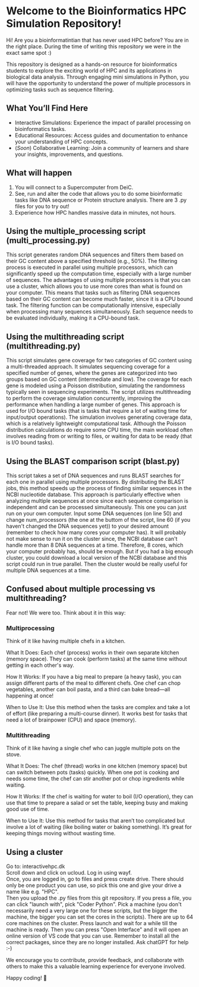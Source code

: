 # Welcome to the Bioinformatics HPC Simulation Repository!

Hi! 
Are you a bioinformatintian that has never used HPC before? You are in the right place. 
During the time of writing this repository we were in the exact same spot :)

This repository is designed as a hands-on resource for bioinformatics students to explore the exciting world of HPC and its applications in biological data analysis. Through engaging mini simulations in Python, you will have the opportunity to understand the power of multiple processors in optimizing tasks such as sequence filtering.

## What You’ll Find Here
* Interactive Simulations: Experience the impact of parallel processing on bioinformatics tasks.
* Educational Resources: Access guides and documentation to enhance your understanding of HPC concepts.
* (*Soon*) Collaborative Learning: Join a community of learners and share your insights, improvements, and questions.

## What will happen
1. You will connect to a Supercomputer from DeiC.
2. See, run and alter the code that allows you to do some bioinformatic tasks like DNA sequence or Protein structure analysis. There are 3 .py files for you to try out!
3. Experience how HPC handles massive data in minutes, not hours.

## Using the multiple_processing script (multi_processing.py)
This script generates random DNA sequences and filters them based on their GC content above a specified threshold (e.g., 50%). The filtering process is executed in parallel using multiple processors, which can significantly speed up the computation time, especially with a large number of sequences. The advantages of using multiple processors is that you can use a cluster, which allows you to use more cores than what is found on your computer. This means that tasks such as filtering DNA sequences based on their GC content can become much faster, since it is a CPU bound task. The filtering function can be computationally intensive, especially when processing many sequences simultaneously. Each sequence needs to be evaluated individually, making it a CPU-bound task.

## Using the multithreading script (multithreading.py)
This script simulates gene coverage for two categories of GC content using a multi-threaded approach. It simulates sequencing coverage for a specified number of genes, where the genes are categorized into two groups based on GC content (intermediate and low). The coverage for each gene is modeled using a Poisson distribution, simulating the randomness typically seen in sequencing experiments. The script utilizes multithreading to perform the coverage simulation concurrently, improving the performance when handling a large number of genes. This approach is used for I/O bound tasks (that is tasks that require a lot of waiting time for input/output operations). The simulation involves generating coverage data, which is a relatively lightweight computational task. Although the Poisson distribution calculations do require some CPU time, the main workload often involves reading from or writing to files, or waiting for data to be ready (that is I/O bound tasks).

## Using the BLAST comparison script (blast.py)
This script takes a set of DNA sequences and runs BLAST searches for each one in parallel using multiple processors. By distributing the BLAST jobs, this method speeds up the process of finding similar sequences in the NCBI nucleotide database. This approach is particularly effective when analyzing multiple sequences at once since each sequence comparison is independent and can be processed simultaneously. This one you can just run on your own computer. Input some DNA sequences (on line 50) and change num_processors (the one at the buttom of the script, line 60 (if you haven't changed the DNA sequences yet)) to your desired amount (remember to check how many cores your computer has). It will probably not make sense to run it on the cluster since, the NCBI database can't handle more than 8 DNA sequences at a time. Therefore, 8 cores, which your computer probably has, should be enough. But if you had a big enough cluster, you could download a local version of the NCBI database and this script could run in true parallel. Then the cluster would be really useful for multiple DNA sequences at a time. 

## Confused about multiple processing vs multithreading?
Fear not! We were too. Think about it in this way:

### Multiprocessing
Think of it like having multiple chefs in a kitchen.

What It Does: Each chef (process) works in their own separate kitchen (memory space). They can cook (perform tasks) at the same time without getting in each other's way.

How It Works: If you have a big meal to prepare (a heavy task), you can assign different parts of the meal to different chefs. One chef can chop vegetables, another can boil pasta, and a third can bake bread—all happening at once!

When to Use It: Use this method when the tasks are complex and take a lot of effort (like preparing a multi-course dinner). It works best for tasks that need a lot of brainpower (CPU) and space (memory).

### Multithreading
Think of it like having a single chef who can juggle multiple pots on the stove.

What It Does: The chef (thread) works in one kitchen (memory space) but can switch between pots (tasks) quickly. When one pot is cooking and needs some time, the chef can stir another pot or chop ingredients while waiting.

How It Works: If the chef is waiting for water to boil (I/O operation), they can use that time to prepare a salad or set the table, keeping busy and making good use of time.

When to Use It: Use this method for tasks that aren’t too complicated but involve a lot of waiting (like boiling water or baking something). It’s great for keeping things moving without wasting time.

## Using a cluster
Go to: interactivehpc.dk   
Scroll down and click on ucloud. Log in using wayf.   
Once, you are logged in, go to files and press create drive. There should only be one product you can use, so pick this one and give your drive a name like e.g. "HPC".   
Then you upload the .py files from this git repository.
If you press a file, you can click "launch with", pick "Coder Python". Pick a machine (you don't necessarily need a very large one for these scripts, but the bigger the machine, the bigger you can set the cores in the scripts). There are up to 64 core machines on the cluster. 
Press launch and wait for a while till the machine is ready. Then you can press "Open Interface" and it will open an online version of VS code that you can use. 
Remember to install all the correct packages, since they are no longer installed. Ask chatGPT for help :-)


We encourage you to contribute, provide feedback, and collaborate with others to make this a valuable learning experience for everyone involved.

Happy coding! 🚀
